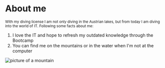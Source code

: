 # About me
<sub>With my diving license I am not only diving in the Austrian lakes, but from today I am diving into the world of IT.
Following some facts about me:</sub>

1. I love the IT and hope to refresh my outdated knowledge through the Bootcamp
2. You can find me on the mountains or in the water when I'm not at the computer

<img src="https://images.unsplash.com/photo-1454496522488-7a8e488e8606?ixlib=rb-1.2.1&ixid=MnwxMjA3fDB8MHxwaG90by1wYWdlfHx8fGVufDB8fHx8&auto=format&fit=crop&w=720&q=80" alt="picture of a mountain">
